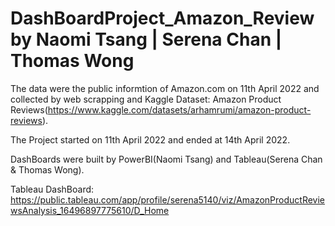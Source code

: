 # DashBoardProject_Amazon_Review by Naomi Tsang | Serena Chan | Thomas Wong

The data were the public informtion of Amazon.com on 11th April 2022 and collected by web scrapping and Kaggle Dataset: Amazon Product Reviews(https://www.kaggle.com/datasets/arhamrumi/amazon-product-reviews).

The Project started on 11th April 2022 and ended at 14th April 2022.

DashBoards were built by PowerBI(Naomi Tsang) and Tableau(Serena Chan & Thomas Wong).

Tableau DashBoard:
https://public.tableau.com/app/profile/serena5140/viz/AmazonProductReviewsAnalysis_16496897775610/D_Home
